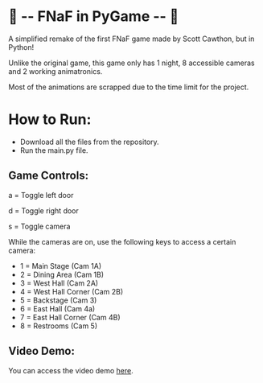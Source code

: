 # 🐻 -- FNaF in PyGame -- 🐻
A simplified remake of the first FNaF game made by Scott Cawthon, but in Python! 

Unlike the original game, this game only has 1 night, 8 accessible cameras and 2 working animatronics.

Most of the animations are scrapped due to the time limit for the project.
# How to Run:
- Download all the files from the repository.
- Run the main.py file.
## Game Controls:
a  = Toggle left door

d = Toggle right door

s = Toggle camera

While the cameras are on, use the following keys to access a certain camera:
- 1 = Main Stage (Cam 1A)
- 2 = Dining Area (Cam 1B)
- 3 = West Hall (Cam 2A)
- 4 = West Hall Corner (Cam 2B)
- 5 = Backstage (Cam 3)
- 6 = East Hall (Cam 4a)
- 7 = East Hall Corner (Cam 4B)
- 8 = Restrooms (Cam 5)


## Video Demo:

You can access the video demo [here](https://drive.google.com/file/d/1H2zHb_aVTvuH6BFbKKazZlL7NHYLycaE/view?usp=sharing).

